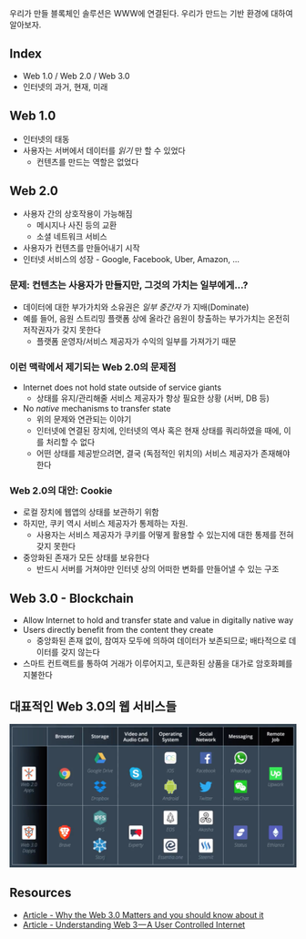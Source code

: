 우리가 만들 블록체인 솔루션은 WWW에 연결된다. 우리가 만드는 기반 환경에 대하여 알아보자.

## Index

- Web 1.0 / Web 2.0 / Web 3.0
- 인터넷의 과거, 현재, 미래

## Web 1.0

- 인터넷의 태동
- 사용자는 서버에서 데이터를 *읽기* 만 할 수 있었다
  - 컨텐츠를 만드는 역할은 없었다

## Web 2.0

- 사용자 간의 상호작용이 가능해짐
  - 메시지나 사진 등의 교환
  - 소셜 네트워크 서비스
- 사용자가 컨텐츠를 만들어내기 시작
- 인터넷 서비스의 성장 - Google, Facebook, Uber, Amazon, ...

### 문제: 컨텐츠는 사용자가 만들지만, 그것의 가치는 일부에게...?

- 데이터에 대한 부가가치와 소유권은 *일부 중간자* 가 지배(Dominate)
- 예를 들어, 음원 스트리밍 플랫폼 상에 올라간 음원이 창출하는 부가가치는 온전히 저작권자가 갖지 못한다
  - 플랫폼 운영자/서비스 제공자가 수익의 일부를 가져가기 때문

### 이런 맥락에서 제기되는 Web 2.0의 문제점

- Internet does not hold state outside of service giants
  - 상태를 유지/관리해줄 서비스 제공자가 항상 필요한 상황 (서버, DB 등)
- No *native* mechanisms to transfer state
  - 위의 문제와 연관되는 이야기
  - 인터넷에 연결된 장치에, 인터넷의 역사 혹은 현재 상태를 쿼리하였을 때에, 이를 처리할 수 없다
  - 어떤 상태를 제공받으려면, 결국 (독점적인 위치의) 서비스 제공자가 존재해야 한다

### Web 2.0의 대안: Cookie

- 로컬 장치에 웹앱의 상태를 보관하기 위함
- 하지만, 쿠키 역시 서비스 제공자가 통제하는 자원.
  - 사용자는 서비스 제공자가 쿠키를 어떻게 활용할 수 있는지에 대한 통제를 전혀 갖지 못한다
- 중앙화된 존재가 모든 상태를 보유한다
  - 반드시 서버를 거쳐야만 인터넷 상의 어떠한 변화를 만들어낼 수 있는 구조

## Web 3.0 - Blockchain

- Allow Internet to hold and transfer state and value in digitally native way
- Users directly benefit from the content they create
  - 중앙화된 존재 없이, 참여자 모두에 의하여 데이터가 보존되므로; 배타적으로 데이터를 갖지 않는다
- 스마트 컨트랙트를 통하여 거래가 이루어지고, 토큰화된 상품을 대가로 암호화폐를 지불한다

## 대표적인 Web 3.0의 웹 서비스들

![](web3.0.png)

## Resources

- [Article - Why the Web 3.0 Matters and you should know about it](https://medium.com/@matteozago/why-the-web-3-0-matters-and-you-should-know-about-it-a5851d63c949)
- [Article - Understanding Web 3 — A User Controlled Internet](https://blog.coinbase.com/understanding-web-3-a-user-controlled-internet-a39c21cf83f3)
